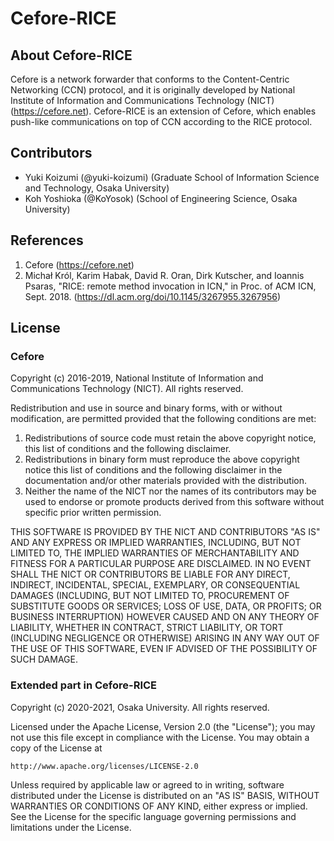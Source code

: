 # Cefore-RICE
## About Cefore-RICE
Cefore is a network forwarder that conforms to the Content-Centric Networking (CCN) protocol, and it is originally developed by National Institute of Information and Communications Technology (NICT) (https://cefore.net). Cefore-RICE is an extension of Cefore, which enables push-like communications on top of CCN according to the RICE protocol.

## Contributors
- Yuki Koizumi (@yuki-koizumi) (Graduate School of Information Science and Technology, Osaka University)
- Koh Yoshioka (@KoYosok) (School of Engineering Science, Osaka University)

## References
1. Cefore (https://cefore.net)
1. Michał Król, Karim Habak, David R. Oran, Dirk  Kutscher, and Ioannis  Psaras, "RICE: remote method invocation in ICN," in Proc. of ACM ICN, Sept. 2018. (https://dl.acm.org/doi/10.1145/3267955.3267956)

## License
### Cefore
Copyright (c) 2016-2019, National Institute of Information and Communications Technology (NICT). All rights reserved.

Redistribution and use in source and binary forms, with or without modification, are permitted provided that the following conditions are met:
1. Redistributions of source code must retain the above copyright notice, this list of conditions and the following disclaimer.
2. Redistributions in binary form must reproduce the above copyright notice this list of conditions and the following disclaimer in the documentation and/or other materials provided with the distribution.
3. Neither the name of the NICT nor the names of its contributors may be used to endorse or promote products derived from this software without specific prior written permission.

THIS SOFTWARE IS PROVIDED BY THE NICT AND CONTRIBUTORS "AS IS" AND ANY EXPRESS OR IMPLIED WARRANTIES, INCLUDING, BUT NOT LIMITED TO, THE IMPLIED WARRANTIES OF MERCHANTABILITY AND FITNESS FOR A PARTICULAR PURPOSE ARE DISCLAIMED. IN NO EVENT SHALL THE NICT OR CONTRIBUTORS BE LIABLE FOR ANY DIRECT, INDIRECT, INCIDENTAL, SPECIAL, EXEMPLARY, OR CONSEQUENTIAL DAMAGES (INCLUDING, BUT NOT LIMITED TO, PROCUREMENT OF SUBSTITUTE GOODS OR SERVICES; LOSS OF USE, DATA, OR PROFITS; OR BUSINESS INTERRUPTION) HOWEVER CAUSED AND ON ANY THEORY OF LIABILITY, WHETHER IN CONTRACT, STRICT LIABILITY, OR TORT (INCLUDING NEGLIGENCE OR OTHERWISE) ARISING IN ANY WAY OUT OF THE USE OF THIS SOFTWARE, EVEN IF ADVISED OF THE POSSIBILITY OF SUCH DAMAGE.

### Extended part in Cefore-RICE
Copyright (c) 2020-2021, Osaka University. All rights reserved.

Licensed under the Apache License, Version 2.0 (the "License"); you may not use this file except in compliance with the License.  You may obtain a copy of the License at

    http://www.apache.org/licenses/LICENSE-2.0

Unless required by applicable law or agreed to in writing, software distributed under the License is distributed on an "AS IS" BASIS, WITHOUT WARRANTIES OR CONDITIONS OF ANY KIND, either express or implied.  See the License for the specific language governing permissions and limitations under the License.

